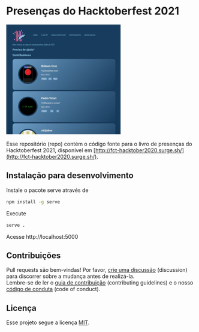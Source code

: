 # Presenças do Hacktoberfest 2021

![](assets/imgForReadme.png)

Esse repositório (repo) contém o código fonte para o livro de presenças do Hacktoberfest 2021, disponível em [http://fct-hacktober2020.surge.sh/](http://fct-hacktober2020.surge.sh/).

## Instalação para desenvolvimento

Instale o pacote serve através de

```bash
npm install -g serve
```

Execute

```bash
serve .
```

Acesse http://localhost:5000

## Contribuições

Pull requests são bem-vindas! Por favor, [crie uma discussão](https://github.com/fct-coders/hacktoberfest-2021-presencas/discussions) (discussion) para discorrer sobre a mudança antes de realizá-la.  
Lembre-se de ler o [guia de contribuição](CONTRIBUTING.md) (contributing guidelines) e o nosso [código de conduta](CODE_OF_CONDUCT.md) (code of conduct).

## Licença

Esse projeto segue a licença [MIT](https://choosealicense.com/licenses/mit/).
